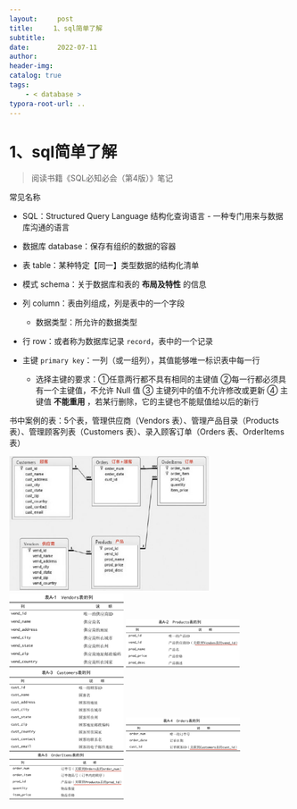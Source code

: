 ```yaml
---
layout:     post
title:     1、sql简单了解
subtitle:  
date:       2022-07-11
author:     
header-img: 
catalog: true
tags:
    - < database >
typora-root-url: ..
---
```




# 1、sql简单了解

> 阅读书籍《SQL必知必会（第4版）》笔记

常见名称

-	SQL：Structured Query Language 结构化查询语言 - 一种专门用来与数据库沟通的语言

-	数据库 database：保存有组织的数据的容器
-	表 table：某种特定【同一】类型数据的结构化清单
-	模式 schema：关于数据库和表的 **布局及特性** 的信息
-	列 column：表由列组成，列是表中的一个字段
    -	数据类型：所允许的数据类型
-	行 row：或者称为数据库记录 `record`，表中的一个记录
-	主键 `primary key`：一列（或一组列），其值能够唯一标识表中每一行
    -	选择主键的要求：①任意两行都不具有相同的主键值 ②每一行都必须具有一个主键值，不允许 Null 值 ③ 主键列中的值不允许修改或更新 ④ 主键值 **不能重用** ，若某行删除，它的主键也不能赋值给以后的新行



书中案例的表：5个表，管理供应商（Vendors 表）、管理产品目录（Products 表）、管理顾客列表（Customers 表）、录入顾客订单（Orders 表、OrderItems 表）

<img src="/../img/assets_2023/sql-table1.png" alt="7291EE6B-518C-48A6-A071-D0314235BC33" style="zoom:35%;" />

<img src="/../img/assets_2023/table-vendors.png" alt="6A58A8BF-7440-4C5F-9932-4118A723B9C8" style="zoom:20%;" />

<img src="/../img/assets_2023/235AF6E5-79BE-497F-9626-AEDA823C2141.png" alt="235AF6E5-79BE-497F-9626-AEDA823C2141" style="zoom:20%;" />

<img src="/../img/assets_2023/table-customer.png" alt="65D8CA04-AD93-4678-B62F-43272F1EA409" style="zoom:20%;" />

<img src="/../img/assets_2023/F1A426F1-5CF2-4F8E-96EB-E8DD2E9B40C5.png" alt="F1A426F1-5CF2-4F8E-96EB-E8DD2E9B40C5" style="zoom:20%;" />

<img src="/../img/assets_2023/A34A9EFA-72C4-4F08-931C-DA228CB3F89F.png" alt="A34A9EFA-72C4-4F08-931C-DA228CB3F89F" style="zoom:20%;" />





